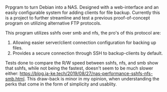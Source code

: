 Prpgram to turn Debian into a NAS. Designed with a web-interface and an easily configurable system for adding clients for file backup. Currently this is a project to further streamline and test a previous proof-of-concept program on utilizing alternative FTP protocols.

This program utilizes sshfs over smb and nfs, the pro's of this protocol are:

1) Allowing easier server/client connection configuration for backing up files.
2) Provides a secure connection through SSH to backup-clients by default.

Tests done to compare the R/W speed between sshfs, nfs, and smb show that sshfs, while not being the fastest, doesn't seem to be much slower either: https://blog.ja-ke.tech/2019/08/27/nas-performance-sshfs-nfs-smb.html. This draw-back is minor in my opinion, when understanding the perks that come in the form of simplicity and usablity.


